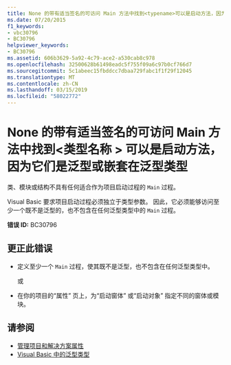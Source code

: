 ```yaml
---
title: None 的带有适当签名的可访问 Main 方法中找到<typename>可以是启动方法，因为它们是泛型或嵌套在泛型类型
ms.date: 07/20/2015
f1_keywords:
- vbc30796
- BC30796
helpviewer_keywords:
- BC30796
ms.assetid: 606b3629-5a92-4c79-ace2-a530cab8c978
ms.openlocfilehash: 32500628b61498eadc5f755f09a6c97b0cf766d7
ms.sourcegitcommit: 5c1abeec15fbddcc7dbaa729fabc1f1f29f12045
ms.translationtype: MT
ms.contentlocale: zh-CN
ms.lasthandoff: 03/15/2019
ms.locfileid: "58022772"
---
```

# <a name="none-of-the-accessible-main-methods-with-the-appropriate-signatures-found-in-typename-can-be-the-startup-method-since-they-are-either-generic-or-nested-in-generic-types"></a>None 的带有适当签名的可访问 Main 方法中找到\<类型名称 > 可以是启动方法，因为它们是泛型或嵌套在泛型类型
类、模块或结构不具有任何适合作为项目启动过程的 `Main` 过程。  
  
 Visual Basic 要求项目启动过程必须独立于类型参数。 因此，它必须能够访问至少一个既不是泛型的，也不包含在任何泛型类型中的 `Main` 过程。  
  
 **错误 ID:** BC30796  
  
## <a name="to-correct-this-error"></a>更正此错误  
  
-   定义至少一个 `Main` 过程，使其既不是泛型，也不包含在任何泛型类型中。  
  
     或  
  
-   在你的项目的“属性”  页上，为“启动窗体”  或“启动对象” 指定不同的窗体或模块。  
  
## <a name="see-also"></a>请参阅

- [管理项目和解决方案属性](/visualstudio/ide/managing-project-and-solution-properties)
- [Visual Basic 中的泛型类型](../../visual-basic/programming-guide/language-features/data-types/generic-types.md)
